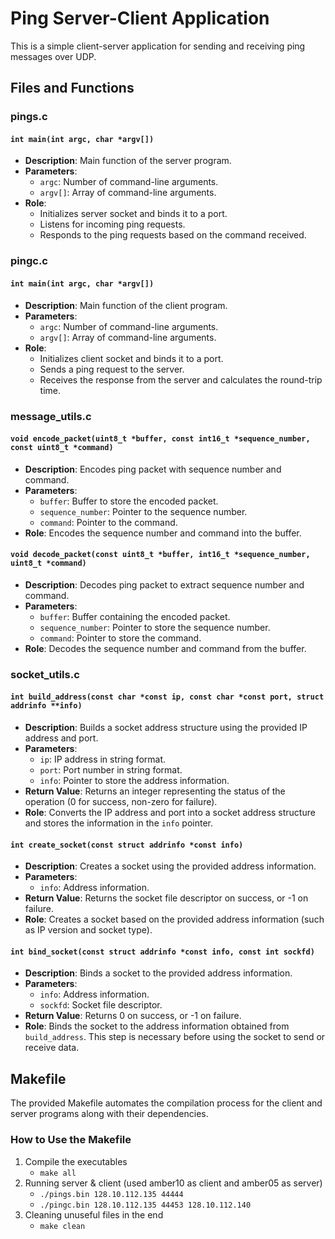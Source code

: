 # Ping Server-Client Application

This is a simple client-server application for sending and receiving ping messages over UDP.

## Files and Functions

### pings.c

#### `int main(int argc, char *argv[])`
- **Description**: Main function of the server program.
- **Parameters**:
    - `argc`: Number of command-line arguments.
    - `argv[]`: Array of command-line arguments.
- **Role**:
    - Initializes server socket and binds it to a port.
    - Listens for incoming ping requests.
    - Responds to the ping requests based on the command received.

### pingc.c

#### `int main(int argc, char *argv[])`
- **Description**: Main function of the client program.
- **Parameters**:
    - `argc`: Number of command-line arguments.
    - `argv[]`: Array of command-line arguments.
- **Role**:
    - Initializes client socket and binds it to a port.
    - Sends a ping request to the server.
    - Receives the response from the server and calculates the round-trip time.

### message_utils.c

#### `void encode_packet(uint8_t *buffer, const int16_t *sequence_number, const uint8_t *command)`
- **Description**: Encodes ping packet with sequence number and command.
- **Parameters**:
    - `buffer`: Buffer to store the encoded packet.
    - `sequence_number`: Pointer to the sequence number.
    - `command`: Pointer to the command.
- **Role**: Encodes the sequence number and command into the buffer.

#### `void decode_packet(const uint8_t *buffer, int16_t *sequence_number, uint8_t *command)`
- **Description**: Decodes ping packet to extract sequence number and command.
- **Parameters**:
    - `buffer`: Buffer containing the encoded packet.
    - `sequence_number`: Pointer to store the sequence number.
    - `command`: Pointer to store the command.
- **Role**: Decodes the sequence number and command from the buffer.

### socket_utils.c

#### `int build_address(const char *const ip, const char *const port, struct addrinfo **info)`
- **Description**: Builds a socket address structure using the provided IP address and port.
- **Parameters**:
    - `ip`: IP address in string format.
    - `port`: Port number in string format.
    - `info`: Pointer to store the address information.
- **Return Value**: Returns an integer representing the status of the operation (0 for success, non-zero for failure).
- **Role**: Converts the IP address and port into a socket address structure and stores the information in the `info` pointer.

#### `int create_socket(const struct addrinfo *const info)`
- **Description**: Creates a socket using the provided address information.
- **Parameters**:
    - `info`: Address information.
- **Return Value**: Returns the socket file descriptor on success, or -1 on failure.
- **Role**: Creates a socket based on the provided address information (such as IP version and socket type).

#### `int bind_socket(const struct addrinfo *const info, const int sockfd)`
- **Description**: Binds a socket to the provided address information.
- **Parameters**:
    - `info`: Address information.
    - `sockfd`: Socket file descriptor.
- **Return Value**: Returns 0 on success, or -1 on failure.
- **Role**: Binds the socket to the address information obtained from `build_address`. This step is necessary before using the socket to send or receive data.

## Makefile

The provided Makefile automates the compilation process for the client and server programs along with their dependencies. 

### How to Use the Makefile
1. Compile the executables
    * `make all`
2. Running server & client (used amber10 as client and amber05 as server)
    * `./pings.bin 128.10.112.135 44444`
    * `./pingc.bin 128.10.112.135 44453 128.10.112.140`
3. Cleaning unuseful files in the end
    * `make clean`